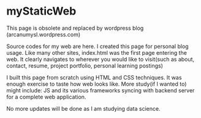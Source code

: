 # myStaticWeb
This page is obsolete and replaced by wordpress blog (arcanumysl.wordpress.com)

Source codes for my web are here.
I created this page for personal blog usage.
Like many other sites, index.html was the first page entering the web.
It clearly navigates to wherever you would like to visit(such as about, contact, resume, project portfolio, personal learning postings)

I built this page from scratch using HTML and CSS techniques.
It was enough exercise to taste how web looks like.
More study(if I wanted to) might include: JS and its various frameworks syncing with backend server for a complete web application.

No more updates will be done as I am studying data science.
